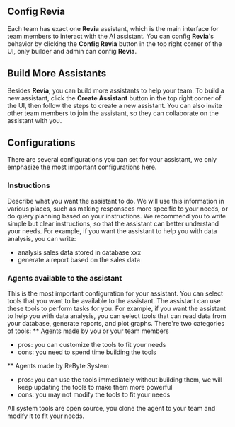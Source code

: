 ## Config **Revia**

Each team has exact one **Revia** assistant, which is the main interface for team members to interact with the AI assistant. You can config **Revia**'s behavior by clicking the **Config Revia** button in the top right corner of the UI, only builder and admin can config **Revia**.

## Build More Assistants
Besides **Revia**, you can build more assistants to help your team. To build a new assistant, click the **Create Assistant** button in the top right corner of the UI, then follow the steps to create a new assistant. You can also invite other team members to join the assistant, so they can collaborate on the assistant with you.

## Configurations

There are several configurations you can set for your assistant, we only emphasize the most important configurations here.

### Instructions
Describe what you want the assistant to do. We will use this information in various places, such as making responsees more specific to your needs, or do query planning based on your instructions.
We recommend you to write simple but clear instructions, so that the assistant can better understand your needs. For example, if you want the assistant to help you with data analysis, you can write:

- analysis sales data stored in database xxx
- generate a report based on the sales data

### Agents available to the assistant
This is the most important configuration for your assistant. You can select tools that you want to be available to the assistant. The assistant can use these tools to perform tasks for you. For example, if you want the assistant to help you with data analysis, you can select tools that can read data from your database, generate reports, and plot graphs.
There're two categories of tools:
** Agents made by you or your team members
- pros: you can customize the tools to fit your needs
- cons: you need to spend time building the tools

** Agents made by ReByte System
- pros: you can use the tools immediately without building them, we will keep updating the tools to make them more powerful
- cons: you may not modify the tools to fit your needs

All system tools are open source, you clone the agent to your team and modify it to fit your needs.

